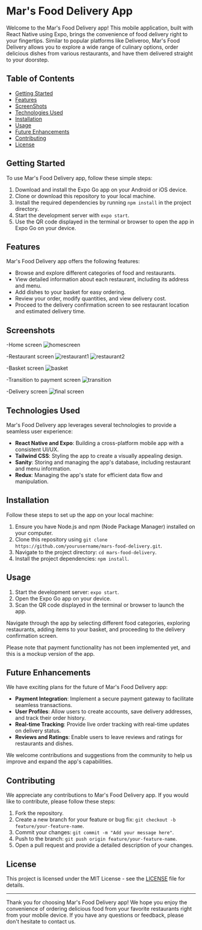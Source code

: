  # Mar's Food Delivery App

Welcome to the Mar's Food Delivery app! This mobile application, built with React Native using Expo, brings the convenience of food delivery right to your fingertips. Similar to popular platforms like Deliveroo, Mar's Food Delivery allows you to explore a wide range of culinary options, order delicious dishes from various restaurants, and have them delivered straight to your doorstep.

## Table of Contents

- [Getting Started](#getting-started)
- [Features](#features)
- [ScreenShots](#screenshots)
- [Technologies Used](#technologies-used)
- [Installation](#installation)
- [Usage](#usage)
- [Future Enhancements](#future-enhancements)
- [Contributing](#contributing)
- [License](#license)

## Getting Started

To use Mar's Food Delivery app, follow these simple steps:

1. Download and install the Expo Go app on your Android or iOS device.
2. Clone or download this repository to your local machine.
3. Install the required dependencies by running `npm install` in the project directory.
4. Start the development server with `expo start`.
5. Use the QR code displayed in the terminal or browser to open the app in Expo Go on your device.

## Features

Mar's Food Delivery app offers the following features:

- Browse and explore different categories of food and restaurants.
- View detailed information about each restaurant, including its address and menu.
- Add dishes to your basket for easy ordering.
- Review your order, modify quantities, and view delivery cost.
- Proceed to the delivery confirmation screen to see restaurant location and estimated delivery time.

## Screenshots

-Home screen
![homescreen](https://github.com/mariana-molina/mar-food-delivery/assets/118630670/8c73d769-220b-4034-bf5d-bf578623a3d4)

-Restaurant screen
![restaurant1](https://github.com/mariana-molina/mar-food-delivery/assets/118630670/d1cb1cf7-d88f-4bdd-8579-0b40c594c0fc)
![restaurant2](https://github.com/mariana-molina/mar-food-delivery/assets/118630670/9eca818d-87ea-41f1-aba2-9eed2e20a8fa)

-Basket screen
![basket](https://github.com/mariana-molina/mar-food-delivery/assets/118630670/b15a3e9b-fbab-4efd-9666-f2c6747b02d1)

-Transition to payment screen
![transition](https://github.com/mariana-molina/mar-food-delivery/assets/118630670/20281a74-276a-4caa-ab79-1892ba11812d)

-Delivery screen
![final screen](https://github.com/mariana-molina/mar-food-delivery/assets/118630670/ce661e74-6ae6-4d2c-bd43-78499d1b9104)

## Technologies Used

Mar's Food Delivery app leverages several technologies to provide a seamless user experience:

- **React Native and Expo**: Building a cross-platform mobile app with a consistent UI/UX.
- **Tailwind CSS**: Styling the app to create a visually appealing design.
- **Sanity**: Storing and managing the app's database, including restaurant and menu information.
- **Redux**: Managing the app's state for efficient data flow and manipulation.

## Installation

Follow these steps to set up the app on your local machine:

1. Ensure you have Node.js and npm (Node Package Manager) installed on your computer.
2. Clone this repository using `git clone https://github.com/yourusername/mars-food-delivery.git`.
3. Navigate to the project directory: `cd mars-food-delivery`.
4. Install the project dependencies: `npm install`.

## Usage

1. Start the development server: `expo start`.
2. Open the Expo Go app on your device.
3. Scan the QR code displayed in the terminal or browser to launch the app.

Navigate through the app by selecting different food categories, exploring restaurants, adding items to your basket, and proceeding to the delivery confirmation screen.

Please note that payment functionality has not been implemented yet, and this is a mockup version of the app.

## Future Enhancements

We have exciting plans for the future of Mar's Food Delivery app:

- **Payment Integration**: Implement a secure payment gateway to facilitate seamless transactions.
- **User Profiles**: Allow users to create accounts, save delivery addresses, and track their order history.
- **Real-time Tracking**: Provide live order tracking with real-time updates on delivery status.
- **Reviews and Ratings**: Enable users to leave reviews and ratings for restaurants and dishes.

We welcome contributions and suggestions from the community to help us improve and expand the app's capabilities.

## Contributing

We appreciate any contributions to Mar's Food Delivery app. If you would like to contribute, please follow these steps:

1. Fork the repository.
2. Create a new branch for your feature or bug fix: `git checkout -b feature/your-feature-name`.
3. Commit your changes: `git commit -m "Add your message here"`.
4. Push to the branch: `git push origin feature/your-feature-name`.
5. Open a pull request and provide a detailed description of your changes.

## License

This project is licensed under the MIT License - see the [LICENSE](LICENSE) file for details.

---

Thank you for choosing Mar's Food Delivery app! We hope you enjoy the convenience of ordering delicious food from your favorite restaurants right from your mobile device. If you have any questions or feedback, please don't hesitate to contact us.

